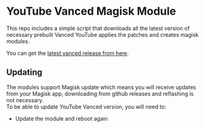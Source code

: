 # YouTube Vanced Magisk Module

This repo includes a simple script that downloads all the latest version of necessary prebuilt Vanced YouTube applies the patches and creates magisk modules.

You can get the [latest vanced release from here](https://github.com/Arafatulislamantor/YTVancedMagiskModule/releases).

## Updating
The modules support Magisk update which means you will receive updates from your Magisk app, downloading from github releases and reflashing is not necessary.  
To be able to update YouTube Vanced version, you will need to:

 * Update the module and reboot again

```console
